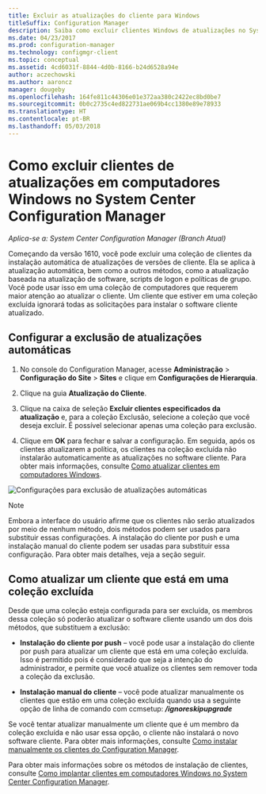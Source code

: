 ```yaml
---
title: Excluir as atualizações do cliente para Windows
titleSuffix: Configuration Manager
description: Saiba como excluir clientes Windows de atualizações no System Center Configuration Manager.
ms.date: 04/23/2017
ms.prod: configuration-manager
ms.technology: configmgr-client
ms.topic: conceptual
ms.assetid: 4cd6031f-8844-4d0b-8166-b24d6528a94e
author: aczechowski
ms.author: aaroncz
manager: dougeby
ms.openlocfilehash: 164fe811c44306e01e372aa380c2422ec8bd0be7
ms.sourcegitcommit: 0b0c2735c4ed822731ae069b4cc1380e89e78933
ms.translationtype: HT
ms.contentlocale: pt-BR
ms.lasthandoff: 05/03/2018
---
```

# <a name="how-to-exclude-upgrading-clients-for-windows-computers-in-system-center-configuration-manager"></a>Como excluir clientes de atualizações em computadores Windows no System Center Configuration Manager

*Aplica-se a: System Center Configuration Manager (Branch Atual)*

Começando da versão 1610, você pode excluir uma coleção de clientes da instalação automática de atualizações de versões de cliente. Ela se aplica à atualização automática, bem como a outros métodos, como a atualização baseada na atualização de software, scripts de logon e políticas de grupo. Você pode usar isso em uma coleção de computadores que requerem maior atenção ao atualizar o cliente. Um cliente que estiver em uma coleção excluída ignorará todas as solicitações para instalar o software cliente atualizado.

## <a name="configure-exclusion-for-automatic-upgrades"></a>Configurar a exclusão de atualizações automáticas

1. No console do Configuration Manager, acesse **Administração** > **Configuração do Site** > **Sites** e clique em **Configurações de Hierarquia**.

2. Clique na guia **Atualização do Cliente**.

3. Clique na caixa de seleção **Excluir clientes especificados da atualização** e, para a coleção Exclusão, selecione a coleção que você deseja excluir. É possível selecionar apenas uma coleção para exclusão.

4.  Clique em **OK** para fechar e salvar a configuração. Em seguida, após os clientes atualizarem a política, os clientes na coleção excluída não instalarão automaticamente as atualizações no software cliente. Para obter mais informações, consulte [Como atualizar clientes em computadores Windows](upgrade-clients-for-windows-computers.md).

![Configurações para exclusão de atualizações automáticas](media/automatic_upgrade_exclusion.png)



>[!NOTE]
>Embora a interface do usuário afirme que os clientes não serão atualizados por meio de nenhum método, dois métodos podem ser usados para substituir essas configurações. A instalação do cliente por push e uma instalação manual do cliente podem ser usadas para substituir essa configuração. Para obter mais detalhes, veja a seção seguir.

## <a name="how-to-upgrade-a-client-that-is-in-an-excluded-collection"></a>Como atualizar um cliente que está em uma coleção excluída

Desde que uma coleção esteja configurada para ser excluída, os membros dessa coleção só poderão atualizar o software cliente usando um dos dois métodos, que substituem a exclusão:
 - **Instalação do cliente por push** – você pode usar a instalação do cliente por push para atualizar um cliente que está em uma coleção excluída. Isso é permitido pois é considerado que seja a intenção do administrador, e permite que você atualize os clientes sem remover toda a coleção da exclusão.       

 - **Instalação manual do cliente** – você pode atualizar manualmente os clientes que estão em uma coleção excluída quando usa a seguinte opção de linha de comando com ccmsetup:  ***/ignoreskipupgrade***

  Se você tentar atualizar manualmente um cliente que é um membro da coleção excluída e não usar essa opção, o cliente não instalará o novo software cliente. Para obter mais informações, consulte [Como instalar manualmente os clientes do Configuration Manager](/sccm/core/clients/deploy/deploy-clients-to-windows-computers#BKMK_Manual).

Para obter mais informações sobre os métodos de instalação de clientes, consulte [Como implantar clientes em computadores Windows no System Center Configuration Manager](/sccm/core/clients/deploy/deploy-clients-to-windows-computers).

